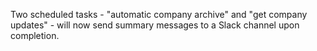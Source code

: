 Two scheduled tasks - "automatic company archive" and "get company updates" - will now send summary messages to a Slack channel upon completion.